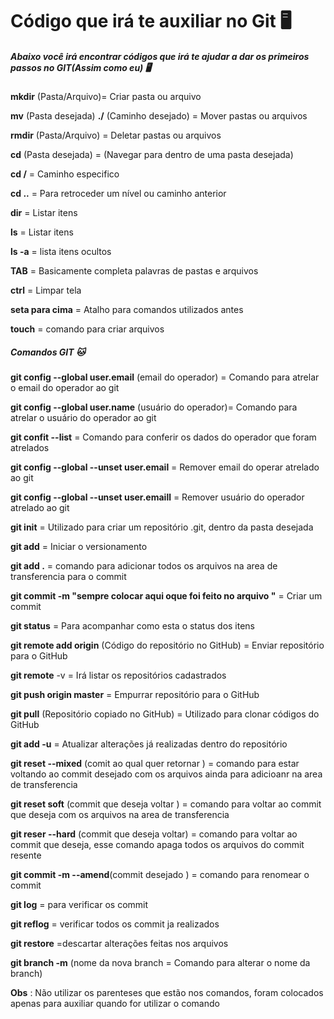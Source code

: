 # Código que irá te auxiliar no Git :desktop_computer:

##### Abaixo você irá encontrar códigos que irá te ajudar a dar os primeiros passos no GIT(Assim como eu) :desktop_computer:

**mkdir** (Pasta/Arquivo)= Criar pasta ou arquivo 

**mv** (Pasta desejada) **./** (Caminho desejado) = Mover pastas ou arquivos

**rmdir** (Pasta/Arquivo)  = Deletar pastas ou arquivos

**cd** (Pasta desejada) = (Navegar para dentro de uma pasta desejada)

**cd /** = Caminho especifico 

**cd ..** = Para retroceder um nível ou caminho anterior 

**dir** = Listar itens 

**ls** = Listar itens 

**ls -a** = lista itens ocultos 

**TAB** = Basicamente completa palavras de pastas e arquivos 

**ctrl** = Limpar tela 

**seta para cima** = Atalho para comandos utilizados antes 

**touch** = comando para criar arquivos





##### Comandos GIT :cat:

**git config --global user.email** (email do operador) = Comando para atrelar o email do operador ao  git

**git config --global user.name** (usuário do operador)= Comando para atrelar o usuário do operador ao git

**git confit --list** = Comando para conferir os dados do operador que foram atrelados 

**git config --global --unset user.email** = Remover email do operar atrelado ao git

**git config --global --unset user.emaill** = Remover usuário do operador atrelado ao git

**git init** = Utilizado para criar um repositório .git, dentro da pasta desejada 

**git add** = Iniciar o versionamento 

**git add .** = comando para adicionar todos os arquivos na area de transferencia para o commit

**git commit -m "sempre colocar aqui oque foi feito no arquivo "** = Criar um commit 

**git status** = Para acompanhar como esta o status dos itens 

**git remote add origin**  (Código do repositório no GitHub) = Enviar repositório para o GitHub

**git remote** -v = Irá listar os repositórios cadastrados 

**git push origin master** = Empurrar repositório para o GitHub

**git pull** (Repositório copiado no GitHub) = Utilizado para clonar códigos do GitHub 

**git add -u** = Atualizar alterações já realizadas dentro do repositório 

**git reset --mixed** (comit ao qual quer retornar ) = comando para estar voltando ao commit desejado com os arquivos ainda para adicioanr na area de transferencia

**git reset soft** (commit que deseja voltar ) = comando para voltar ao commit que deseja com os arquivos na area de transferencia

**git reser --hard** (commit que deseja voltar) = comando para voltar ao commit que deseja, esse comando apaga todos os arquivos do commit resente

**git commit -m --amend**(commit desejado ) = comando para renomear o commit 

**git log** = para verificar os commit

**git reflog** = verificar todos os commit ja realizados

**git restore** =descartar alterações feitas nos arquivos

**git branch -m** (nome da nova branch = Comando para alterar o nome da branch)




**Obs** : Não utilizar os parenteses que estão nos comandos, foram colocados apenas para auxiliar quando for utilizar o comando 

